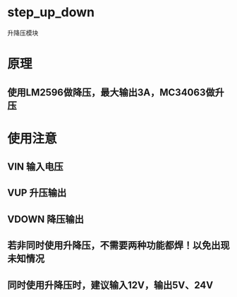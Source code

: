 # step_up_down
升降压模块

# 原理
## 使用LM2596做降压，最大输出3A，MC34063做升压

# 使用注意
## VIN 输入电压
## VUP 升压输出
## VDOWN 降压输出
## 若非同时使用升降压，不需要两种功能都焊！以免出现未知情况
## 同时使用升降压时，建议输入12V，输出5V、24V
